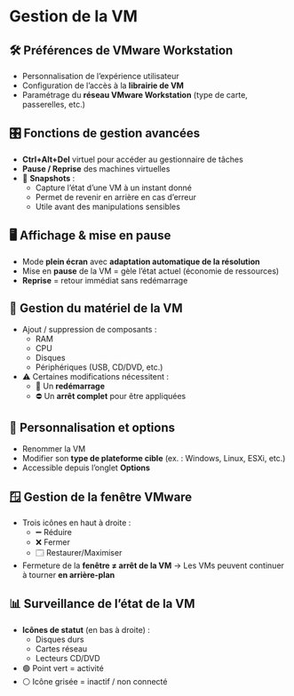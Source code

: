 # Gestion de la VM

## **🛠️ Préférences de VMware Workstation**

- Personnalisation de l’expérience utilisateur
- Configuration de l’accès à la **librairie de VM**
- Paramétrage du **réseau VMware Workstation** (type de carte, passerelles, etc.)





## **🎛️ Fonctions de gestion avancées**

- **Ctrl+Alt+Del** virtuel pour accéder au gestionnaire de tâches
- **Pause / Reprise** des machines virtuelles
- 📸 **Snapshots** :
  - Capture l’état d’une VM à un instant donné
  - Permet de revenir en arrière en cas d’erreur
  - Utile avant des manipulations sensibles





## **🖥️ Affichage & mise en pause**

- Mode **plein écran** avec **adaptation automatique de la résolution**
- Mise en **pause** de la VM = gèle l’état actuel (économie de ressources)
- **Reprise** = retour immédiat sans redémarrage





## **🧩 Gestion du matériel de la VM**

- Ajout / suppression de composants :
  - RAM
  - CPU
  - Disques
  - Périphériques (USB, CD/DVD, etc.)
- ⚠️ Certaines modifications nécessitent :
  - 🔄 Un **redémarrage**
  - ⛔️ Un **arrêt complet** pour être appliquées

## **📝 Personnalisation et options**

- Renommer la VM
- Modifier son **type de plateforme cible** (ex. : Windows, Linux, ESXi, etc.)
- Accessible depuis l’onglet **Options**





## **🪟 Gestion de la fenêtre VMware**

- Trois icônes en haut à droite :
  - ➖ Réduire
  - ❌ Fermer
  - 🗔 Restaurer/Maximiser
- Fermeture de la **fenêtre ≠ arrêt de la VM**
  → Les VMs peuvent continuer à tourner **en arrière-plan**





## **📊 Surveillance de l’état de la VM**

- **Icônes de statut** (en bas à droite) :
  - Disques durs
  - Cartes réseau
  - Lecteurs CD/DVD
- 🟢 Point vert = activité
- ⚪ Icône grisée = inactif / non connecté


